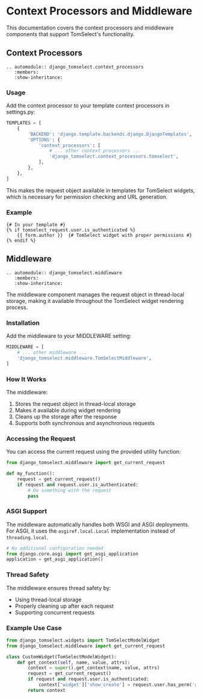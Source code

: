 # Context Processors and Middleware

This documentation covers the context processors and middleware components that support TomSelect's functionality.

## Context Processors

```{eval-rst}
.. automodule:: django_tomselect.context_processors
   :members:
   :show-inheritance:
```

### Usage

Add the context processor to your template context processors in settings.py:

```python
TEMPLATES = [
    {
        'BACKEND': 'django.template.backends.django.DjangoTemplates',
        'OPTIONS': {
            'context_processors': [
                # ... other context processors ...
                'django_tomselect.context_processors.tomselect',
            ],
        },
    },
]
```

This makes the request object available in templates for TomSelect widgets, which is necessary for permission checking and URL generation.

### Example

```django
{# In your template #}
{% if tomselect_request.user.is_authenticated %}
    {{ form.author }}  {# TomSelect widget with proper permissions #}
{% endif %}
```

## Middleware

```{eval-rst}
.. automodule:: django_tomselect.middleware
   :members:
   :show-inheritance:
```

The middleware component manages the request object in thread-local storage, making it available throughout the TomSelect widget rendering process.

### Installation

Add the middleware to your MIDDLEWARE setting:

```python
MIDDLEWARE = [
    # ... other middleware ...
    'django_tomselect.middleware.TomSelectMiddleware',
]
```

### How It Works

The middleware:
1. Stores the request object in thread-local storage
2. Makes it available during widget rendering
3. Cleans up the storage after the response
4. Supports both synchronous and asynchronous requests

### Accessing the Request

You can access the current request using the provided utility function:

```python
from django_tomselect.middleware import get_current_request

def my_function():
    request = get_current_request()
    if request and request.user.is_authenticated:
        # Do something with the request
        pass
```

### ASGI Support

The middleware automatically handles both WSGI and ASGI deployments. For ASGI, it uses the `asgiref.local.Local` implementation instead of `threading.local`.

```python
# No additional configuration needed
from django.core.asgi import get_asgi_application
application = get_asgi_application()
```

### Thread Safety

The middleware ensures thread safety by:
- Using thread-local storage
- Properly cleaning up after each request
- Supporting concurrent requests

### Example Use Case

```python
from django_tomselect.widgets import TomSelectModelWidget
from django_tomselect.middleware import get_current_request

class CustomWidget(TomSelectModelWidget):
    def get_context(self, name, value, attrs):
        context = super().get_context(name, value, attrs)
        request = get_current_request()
        if request and request.user.is_authenticated:
            context['widget']['show_create'] = request.user.has_perm('app.create_model')
        return context
```
